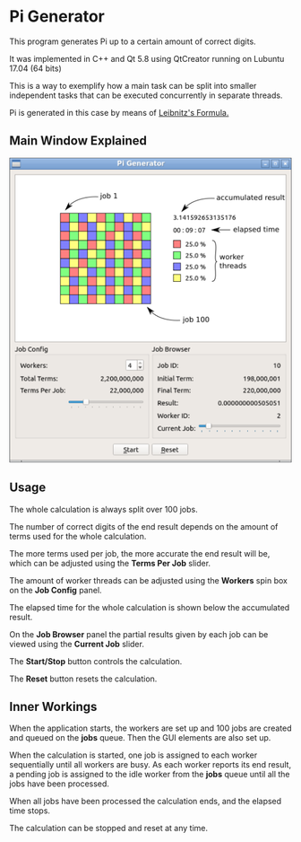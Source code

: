 # Pi Generator

This program generates Pi up to a certain amount of correct digits.

It was implemented in C++ and Qt 5.8 using QtCreator running on Lubuntu 17.04 (64 bits)

This is a way to exemplify how a main task can be split into smaller independent tasks that can be executed concurrently in separate threads.

Pi is generated in this case by means of [Leibnitz's Formula.](https://en.wikipedia.org/wiki/Leibniz_formula_for_%CF%80)

## Main Window Explained
![main window](screenshots/mainwin.png "Pi Generator - Main Window")

## Usage
The whole calculation is always split over 100 jobs.

The number of correct digits of the end result depends on the amount of terms used for the whole calculation.

The more terms used per job, the more accurate the end result will be, which can be adjusted using the **Terms Per Job** slider.

The amount of worker threads can be adjusted using the **Workers** spin box on the **Job Config** panel.

The elapsed time for the whole calculation is shown below the accumulated result.

On the **Job Browser** panel the partial results given by each job can be viewed using the **Current Job** slider.

The **Start/Stop** button controls the calculation.

The **Reset** button resets the calculation.

## Inner Workings
When the application starts, the workers are set up and 100 jobs are created and queued on the **jobs** queue. Then the GUI elements are also set up.

When the calculation is started, one job is assigned to each worker sequentially until all workers are busy. As each worker reports its end result, a pending job is assigned to the idle worker from the **jobs** queue until all the jobs have been processed.

When all jobs have been processed the calculation ends, and the elapsed time stops.

The calculation can be stopped and reset at any time.
